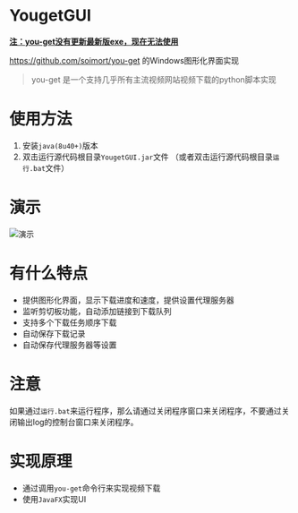 # YougetGUI

**<u>注：you-get没有更新最新版exe，现在无法使用</u>**



https://github.com/soimort/you-get 的Windows图形化界面实现

> you-get 是一个支持几乎所有主流视频网站视频下载的python脚本实现
>

# 使用方法

1. 安装`java(8u40+)`版本
2. 双击运行源代码根目录`YougetGUI.jar`文件 （或者双击运行源代码根目录`运行.bat`文件）


# 演示

![演示](https://cloud.githubusercontent.com/assets/13044819/18734559/4ed2f3ac-80a8-11e6-8756-4ee9b0c71267.gif)

# 有什么特点

- 提供图形化界面，显示下载进度和速度，提供设置代理服务器
- 监听剪切板功能，自动添加链接到下载队列 
- 支持多个下载任务顺序下载
- 自动保存下载记录
- 自动保存代理服务器等设置


# 注意

如果通过`运行.bat`来运行程序，那么请通过关闭程序窗口来关闭程序，不要通过关闭输出log的控制台窗口来关闭程序。


# 实现原理

- 通过调用`you-get`命令行来实现视频下载
- 使用`JavaFX`实现UI